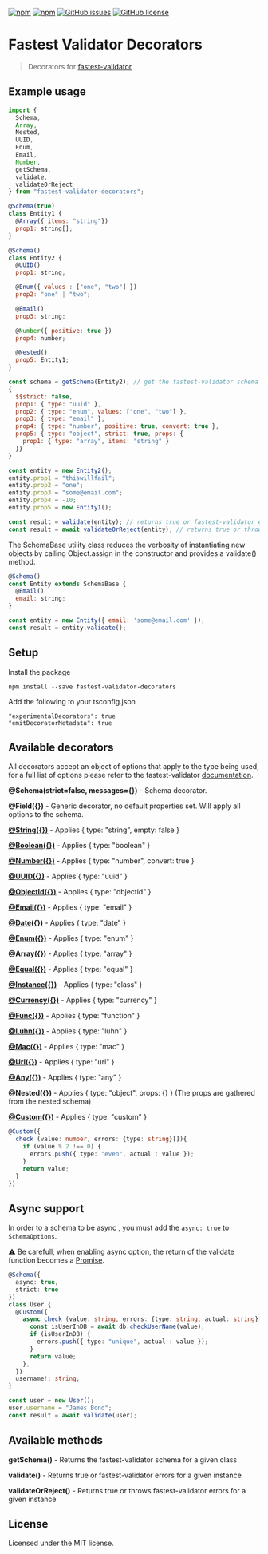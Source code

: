 [![npm](https://img.shields.io/npm/v/fastest-validator-decorators.svg)](https://www.npmjs.com/package/fastest-validator-decorators) 
[![npm](https://img.shields.io/npm/dm/fastest-validator-decorators.svg)](https://www.npmjs.com/package/fastest-validator-decorators) 
[![GitHub issues](https://img.shields.io/github/issues/tobydeh/fastest-validator-decorators.svg)](https://github.com/tobydeh/fastest-validator-decorators/issues) 
[![GitHub license](https://img.shields.io/github/license/tobydeh/fastest-validator-decorators.svg)](https://github.com/tobydeh/fastest-validator-decorators/blob/master/LICENSE)

# Fastest Validator Decorators
> Decorators for [fastest-validator](https://github.com/icebob/fastest-validator#readme)

## Example usage

```js
import {
  Schema,
  Array,
  Nested,
  UUID,
  Enum,
  Email,
  Number,
  getSchema,
  validate,
  validateOrReject
} from "fastest-validator-decorators";

@Schema(true)
class Entity1 {
  @Array({ items: "string"})
  prop1: string[];
}

@Schema()
class Entity2 {
  @UUID()
  prop1: string;

  @Enum({ values : ["one", "two"] })
  prop2: "one" | "two";

  @Email()
  prop3: string;

  @Number({ positive: true })
  prop4: number;

  @Nested()
  prop5: Entity1;
}

const schema = getSchema(Entity2); // get the fastest-validator schema
{
  $$strict: false,
  prop1: { type: "uuid" },
  prop2: { type: "enum", values: ["one", "two"] },
  prop3: { type: "email" },
  prop4: { type: "number", positive: true, convert: true },
  prop5: { type: "object", strict: true, props: {
    prop1: { type: "array", items: "string" }
  }}
}

const entity = new Entity2();
entity.prop1 = "thiswillfail";
entity.prop2 = "one";
entity.prop3 = "some@email.com";
entity.prop4 = -10;
entity.prop5 = new Entity1();

const result = validate(entity); // returns true or fastest-validator errors
const result = await validateOrReject(entity); // returns true or throws fastest-validator errors
```

The SchemaBase utility class reduces the verbosity of instantiating new objects by calling Object.assign in the constructor and provides a validate() method.

```js
@Schema()
const Entity extends SchemaBase {
  @Email()
  email: string;
}

const entity = new Entity({ email: 'some@email.com' });
const result = entity.validate();
```

## Setup

Install the package
```
npm install --save fastest-validator-decorators
```

Add the following to your tsconfig.json
```
"experimentalDecorators": true
"emitDecoratorMetadata": true
```

## Available decorators

All decorators accept an object of options that apply to the type being used, for a full list of options please refer to the fastest-validator [documentation](https://www.npmjs.com/package/fastest-validator).

**@Schema(strict=false, messages={})** - Schema decorator. 

**@Field({})** - Generic decorator, no default properties set. Will apply all options to the schema.

[**@String({})**](https://github.com/icebob/fastest-validator#string) - Applies { type: "string", empty: false }

[**@Boolean({})**](https://github.com/icebob/fastest-validator#boolean) - Applies { type: "boolean" }

[**@Number({})**](https://github.com/icebob/fastest-validator#number) - Applies { type: "number", convert: true }

[**@UUID({})**](https://github.com/icebob/fastest-validator#uuid) - Applies { type: "uuid" }

[**@ObjectId({})**](https://github.com/icebob/fastest-validator#objectid) - Applies { type: "objectid" }

[**@Email({})**](https://github.com/icebob/fastest-validator#email) - Applies { type: "email" }

[**@Date({})**](https://github.com/icebob/fastest-validator#date) - Applies { type: "date" }

[**@Enum({})**](https://github.com/icebob/fastest-validator#enum) - Applies { type: "enum" }

[**@Array({})**](https://github.com/icebob/fastest-validator#array) - Applies { type: "array" }

[**@Equal({})**](https://github.com/icebob/fastest-validator#equal) - Applies { type: "equal" }

[**@Instance({})**](https://github.com/icebob/fastest-validator#class) - Applies { type: "class" }

[**@Currency({})**](https://github.com/icebob/fastest-validator#currency) - Applies { type: "currency" }

[**@Func({})**](https://github.com/icebob/fastest-validator#function) - Applies { type: "function" }

[**@Luhn({})**](https://github.com/icebob/fastest-validator#luhn) - Applies { type: "luhn" }

[**@Mac({})**](https://github.com/icebob/fastest-validator#mac) - Applies { type: "mac" }

[**@Url({})**](https://github.com/icebob/fastest-validator#url) - Applies { type: "url" }

[**@Any({})**](https://github.com/icebob/fastest-validator#any) - Applies { type: "any" }

**@Nested({})** - Applies { type: "object", props: {} } (The props are gathered from the nested schema)

[**@Custom({})**](https://github.com/icebob/fastest-validator#custom-validator) - Applies { type: "custom" }

```ts
@Custom({
  check (value: number, errors: {type: string}[]){
    if (value % 2 !== 0) {
      errors.push({ type: "even", actual : value });
    }
    return value;
  }
})
```

## Async support

In order to a schema to be async , you must add the `async: true` to `SchemaOptions`.

:warning: Be carefull, when enabling async option, the return of the validate function becomes a [Promise](https://developer.mozilla.org/en-US/docs/Web/JavaScript/Reference/Global_Objects/Promise).

```ts
@Schema({
  async: true,
  strict: true
})
class User {
  @Custom({
    async check (value: string, errors: {type: string, actual: string}[]) {
      const isUserInDB = await db.checkUserName(value);
      if (isUserInDB) {
        errors.push({ type: "unique", actual : value });
      }
      return value;
    },
  })
  username!: string;
}

const user = new User();
user.username = "James Bond";
const result = await validate(user);
```

## Available methods

**getSchema()** - Returns the fastest-validator schema for a given class

**validate()** - Returns true or fastest-validator errors for a given instance

**validateOrReject()** - Returns true or throws fastest-validator errors for a given instance

## License
Licensed under the MIT license.
